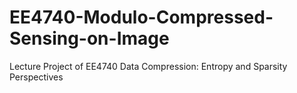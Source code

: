# EE4740-Modulo-Compressed-Sensing-on-Image
Lecture Project of EE4740 Data Compression: Entropy and Sparsity Perspectives
